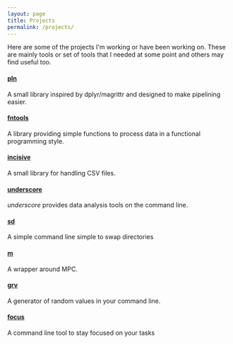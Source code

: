 ```yaml
---
layout: page
title: Projects
permalink: /projects/
---
```


Here are some of the projects I'm working or have been working on.
These are mainly tools or set of tools that I needed at some point and others may find useful too. 


#### [pln](https://github.com/TaurusOlson/pln)

A small library inspired by dplyr/magrittr and designed to make pipelining easier. 

#### [fntools](https://github.com/TaurusOlson/fntools)

A library providing simple functions to process data in a functional programming style.

#### [incisive](https://github.com/TaurusOlson/incisive)

A small library for handling CSV files.

#### [underscore](https://github.com/TaurusOlson/underscore)

*underscore* provides data analysis tools on the command line.

#### [sd](https://github.com/TaurusOlson/sd)

A simple command line simple to swap directories

#### [m](https://github.com/TaurusOlson/m)

A wrapper around MPC.

#### [grv](https://github.com/TaurusOlson/grv)

A generator of random values in your command line.

#### [focus](https://github.com/TaurusOlson/focus)

A command line tool to stay focused on your tasks

